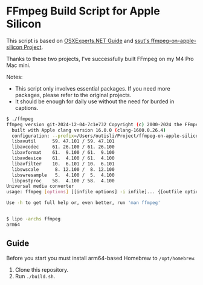 # FFmpeg Build Script for Apple Silicon

This script is based on [OSXExperts.NET Guide](https://www.osxexperts.net) and [ssut's ffmpeg-on-apple-silicon Project](https://github.com/ssut/ffmpeg-on-apple-silicon).

Thanks to these two projects, I've successfully built FFmpeg on my M4 Pro Mac mini.

Notes:
- This script only involves essential packages. If you need more packages, please refer to the original projects.
- It should be enough for daily use without the need for burded in captions.


```bash
$ ./ffmpeg
ffmpeg version git-2024-12-04-7c1e732 Copyright (c) 2000-2024 the FFmpeg developers
  built with Apple clang version 16.0.0 (clang-1600.0.26.4)
  configuration: --prefix=/Users/outisli/Project/ffmpeg-on-apple-silicon/workdir/sw --extra-cflags=-fno-stack-check --arch=arm64 --cc=/usr/bin/clang --enable-gpl --enable-libopus --enable-libmp3lame --disable-ffplay --enable-libx264 --enable-libx265 --enable-libvpx --enable-postproc --enable-libsnappy --enable-version3 --pkg-config-flags=--static --enable-nonfree --enable-runtime-cpudetect --enable-libsvtav1 --enable-videotoolbox --enable-audiotoolbox --enable-libvmaf
  libavutil      59. 47.101 / 59. 47.101
  libavcodec     61. 26.100 / 61. 26.100
  libavformat    61.  9.100 / 61.  9.100
  libavdevice    61.  4.100 / 61.  4.100
  libavfilter    10.  6.101 / 10.  6.101
  libswscale      8. 12.100 /  8. 12.100
  libswresample   5.  4.100 /  5.  4.100
  libpostproc    58.  4.100 / 58.  4.100
Universal media converter
usage: ffmpeg [options] [[infile options] -i infile]... {[outfile options] outfile}...

Use -h to get full help or, even better, run 'man ffmpeg'


$ lipo -archs ffmpeg
arm64
```

## Guide

Before you start you must install arm64-based Homebrew to `/opt/homebrew`.

1. Clone this repository.
2. Run `./build.sh`.
